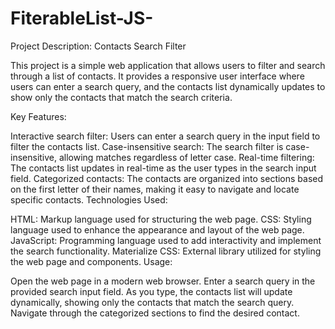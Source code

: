 # FiterableList-JS-
Project Description: Contacts Search Filter

This project is a simple web application that allows users to filter and search through a list of contacts. It provides a responsive user interface where users can enter a search query, and the contacts list dynamically updates to show only the contacts that match the search criteria.

Key Features:

Interactive search filter: Users can enter a search query in the input field to filter the contacts list.
Case-insensitive search: The search filter is case-insensitive, allowing matches regardless of letter case.
Real-time filtering: The contacts list updates in real-time as the user types in the search input field.
Categorized contacts: The contacts are organized into sections based on the first letter of their names, making it easy to navigate and locate specific contacts.
Technologies Used:

HTML: Markup language used for structuring the web page.
CSS: Styling language used to enhance the appearance and layout of the web page.
JavaScript: Programming language used to add interactivity and implement the search functionality.
Materialize CSS: External library utilized for styling the web page and components.
Usage:

Open the web page in a modern web browser.
Enter a search query in the provided search input field.
As you type, the contacts list will update dynamically, showing only the contacts that match the search query.
Navigate through the categorized sections to find the desired contact.
